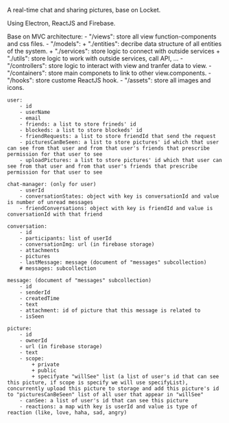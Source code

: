 A real-time chat and sharing pictures, base on Locket.

Using Electron, ReactJS and Firebase.

Base on MVC architecture:
    - "/views": store all view function-components and css files.
    - "/models":
        + "./entities": decribe data structure of all entities of the system.
        + "./services": store logic to connect with outside services
        + "./utils": store logic to work with outside services, call API, ...
    - "/controllers": store logic to interact with view and tranfer data to view.
    - "/containers": store main componets to link to other view.components.
    - "/hooks": store custome ReactJS hook.
    - "/assets": store all images and icons.


    user:
        - id
        - userName
        - email
        - friends: a list to store frineds' id
        - blockeds: a list to store blockeds' id
        - friendRequests: a list to store friendId that send the request
        - picturesCanBeSeen: a list to store pictures' id which that user can see from that user and from that user's friends that prescribe permission for that user to see
        - uploadPictures: a list to store pictures' id which that user can see from that user and from that user's friends that prescribe permission for that user to see

    chat-manager: (only for user)
        - userId
        - conversationStates: object with key is conversationId and value is number of unread messages
        - friendConversations: object with key is friendId and value is conversationId with that friend

    conversation:
        - id
        - participants: list of userId
        - conversationImg: url (in firebase storage)
        - attachments
        - pictures
        - lastMessage: message (document of "messages" subcollection)
        # messages: subcollection

    message: (document of "messages" subcollection)
        - id
        - senderId
        - createdTime
        - text
        - attachment: id of picture that this message is related to
        - isSeen

    picture:
        - id
        - ownerId
        - url (in firebase storage)
        - text
        - scope:
            + private
            + public
            + specifyate "willSee" list (a list of user's id that can see this picture, if scope is specify we will use specifyList), concurrently upload this picture to storage and add this picture's id to "picturesCanBeSeen" list of all user that appear in "willSee"
        - canSee: a list of user's id that can see this picture
        - reactions: a map with key is userId and value is type of reaction (like, love, haha, sad, angry)
